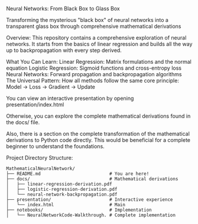 Neural Networks: From Black Box to Glass Box

Transforming the mysterious "black box" of neural networks into a transparent glass box through comprehensive mathematical derivations



Overview: This repository contains a comprehensive exploration of neural networks. It starts from the basics of linear regression and builds all the way up to backpropagation with every step derived.


What You Can Learn: Linear Regression: Matrix formulations and the normal equation
Logistic Regression: Sigmoid functions and cross-entropy loss
Neural Networks: Forward propagation and backpropagation algorithms
The Universal Pattern: How all methods follow the same core principle: Model -> Loss -> Gradient -> Update

You can view an interactive presentation by opening presentation/index.html 


Otherwise, you can explore the complete mathematical derivations found in the docs/ file.

Also, there is a section on the complete transformation of the mathematical derivations to Python code directly. This would be beneficial for a complete beginner to understand the foundations.

Project Directory Structure:
```
MathematicalNeuralNetwork/
├── README.md                          # You are here!
├── docs/                              # Mathematical derivations
│   ├── linear-regression-derivation.pdf
│   ├── logistic-regression-derivation.pdf
│   └── neural-network-backpropagation.pdf
├── presentation/                      # Interactive experience
│   └── index.html                     # Main
├── notebooks/                         # Implementation
│   └── NeuralNetworkCode-Walkthrough. # Complete implementation
```


